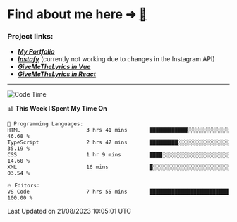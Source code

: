 # Find about me here ➜ [🧑](https://pauabella.dev)

### Project links:
- ***[My Portfolio](https://pauabella.dev)***
- ***[Instafy](https://instafy.me)*** (currently not working due to changes in the Instagram API)
- ***[GiveMeTheLyrics in Vue](https://lyrics.pauabella.dev)***
- ***[GiveMeTheLyrics in React](https://pauabella.dev/GiveMeTheLyrics)***

---
<!--START_SECTION:waka-->
![Code Time](http://img.shields.io/badge/Code%20Time-2%2C368%20hrs%2026%20mins-blue)

📊 **This Week I Spent My Time On** 

```text
💬 Programming Languages: 
HTML                     3 hrs 41 mins       ████████████░░░░░░░░░░░░░   46.68 % 
TypeScript               2 hrs 47 mins       █████████░░░░░░░░░░░░░░░░   35.19 % 
CSS                      1 hr 9 mins         ████░░░░░░░░░░░░░░░░░░░░░   14.60 % 
XML                      16 mins             █░░░░░░░░░░░░░░░░░░░░░░░░   03.54 % 

🔥 Editors: 
VS Code                  7 hrs 55 mins       █████████████████████████   100.00 % 
```


 Last Updated on 21/08/2023 10:05:01 UTC
<!--END_SECTION:waka-->
